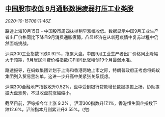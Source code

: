 <!--1602750194000-->
[中国股市收低 9月通胀数据疲弱打压工业类股](https://cn.reuters.com/article/china-stocks-sept-inflation-1015-idCNKBS2700YK)
------

<div><i>2020-10-15T08:11:46Z</i></div><p>路透上海10月15日 - 中国股市周四抹掉稍早涨幅收低。数据显示中国9月工业生产者出厂价格同比下降且9月消费通胀疲弱，凸显经济在从新冠疫情中复苏过程中仍然面临挑战。</p><p>沪深300工业指数下跌0.92%，拖累大盘。中国9月工业生产者出厂价格同比降幅大于预期，9月居民消费价格指数(CPI)同比涨幅创19个月最弱水准。</p><p>路透报导，在蚂蚁集团计划于上海和香港两地上市之际，特朗普政府正考虑将蚂蚁集团列入贸易黑名单。这进一步升高中美紧张关系疑虑。</p><p>沪深300金融地产指数收升0.52%，盘中受到银行贷款增长数据提振上扬，协助提振大盘涨势，不过收盘前涨幅缩小。</p><p>截至目前，沪综指今年上涨 9.2% ，沪深300指数升17.1%，香港恒生国企指数下跌12.6%。沪综指本月则累计升3.55%。(完)</p>
